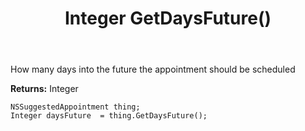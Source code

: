 ﻿---
uid: crmscript_ref_NSSuggestedAppointment_GetDaysFuture
title: Integer GetDaysFuture()
intellisense: NSSuggestedAppointment.GetDaysFuture
keywords: NSSuggestedAppointment, GetDaysFuture
so.topic: reference
---

How many days into the future the appointment should be scheduled

**Returns:** Integer


```crmscript
NSSuggestedAppointment thing;
Integer daysFuture  = thing.GetDaysFuture();
```


